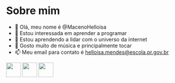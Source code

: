# Sobre mim

- 👋 Olá, meu nome é @MacenoHelloisa
- 👀 Estou interessada em aprender a programar
- 🌱 Estou aprendendo a lidar com o universo da internet
- 💞️ Gosto muito de música e principalmente tocar
- 📫 Meu email para contato é helloisa.mendes@escola.pr.gov.br

<img src="https://cdn.jsdelivr.net/gh/devicons/devicon/icons/linux/linux-original.svg" width="40" height="40"/> <img src="https://cdn.jsdelivr.net/gh/devicons/devicon/icons/ruby/ruby-original.svg" width="40" height="40"/> <img src="https://cdn.jsdelivr.net/gh/devicons/devicon/icons/raspberrypi/raspberrypi-original.svg" width="40" height="40"/>

<!---
MacenoHelloisa/MacenoHelloisa is a ✨ special ✨ repository because its `README.md` (this file) appears on your GitHub profile.
You can click the Preview link to take a look at your changes.
--->
